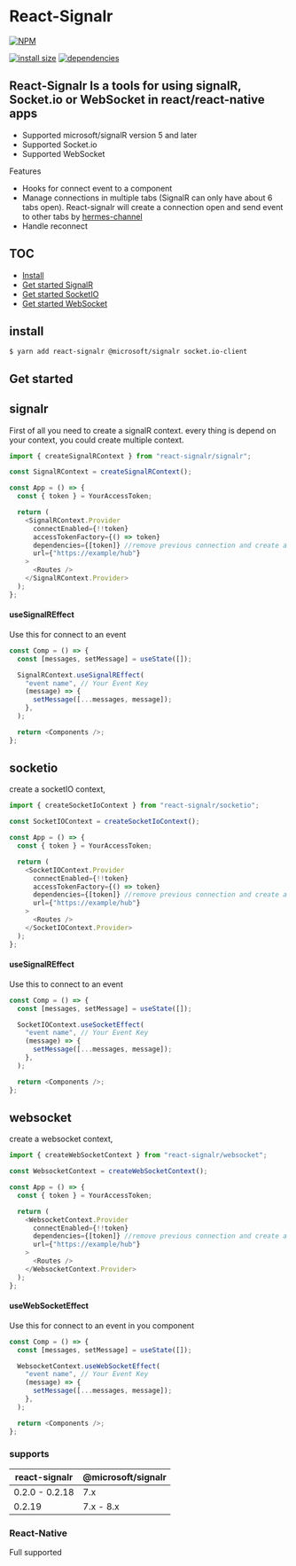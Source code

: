# React-Signalr

[![NPM](https://nodei.co/npm/react-signalr.png)](https://nodei.co/npm/react-signalr/)

[![install size](https://packagephobia.now.sh/badge?p=react-signalr)](https://packagephobia.now.sh/result?p=react-signalr) [![dependencies](https://david-dm.org/hosseinmd/react-signalr.svg)](https://david-dm.org/hosseinmd/react-signalr.svg)

## React-Signalr Is a tools for using signalR, Socket.io or WebSocket in react/react-native apps

- Supported microsoft/signalR version 5 and later
- Supported Socket.io
- Supported WebSocket

Features

- Hooks for connect event to a component
- Manage connections in multiple tabs (SignalR can only have about 6 tabs open). React-signalr will create a connection open and send event to other tabs by [hermes-channel](https://github.com/hosseinmd/hermes)
- Handle reconnect

## TOC

- [Install](#install)
- [Get started SignalR](#signalr)
- [Get started SocketIO](#socketio)
- [Get started WebSocket](#websocket)

## install

`$ yarn add react-signalr @microsoft/signalr socket.io-client`

## Get started

## signalr

First of all you need to create a signalR context. every thing is depend on your context, you could create multiple context.

```js
import { createSignalRContext } from "react-signalr/signalr";

const SignalRContext = createSignalRContext();

const App = () => {
  const { token } = YourAccessToken;

  return (
    <SignalRContext.Provider
      connectEnabled={!!token}
      accessTokenFactory={() => token}
      dependencies={[token]} //remove previous connection and create a new connection if changed
      url={"https://example/hub"}
    >
      <Routes />
    </SignalRContext.Provider>
  );
};
```

#### useSignalREffect

Use this for connect to an event

```js
const Comp = () => {
  const [messages, setMessage] = useState([]);

  SignalRContext.useSignalREffect(
    "event name", // Your Event Key
    (message) => {
      setMessage([...messages, message]);
    },
  );

  return <Components />;
};
```

## socketio

create a socketIO context,

```js
import { createSocketIoContext } from "react-signalr/socketio";

const SocketIOContext = createSocketIoContext();

const App = () => {
  const { token } = YourAccessToken;

  return (
    <SocketIOContext.Provider
      connectEnabled={!!token}
      accessTokenFactory={() => token}
      dependencies={[token]} //remove previous connection and create a new connection if changed
      url={"https://example/hub"}
    >
      <Routes />
    </SocketIOContext.Provider>
  );
};
```

#### useSignalREffect

Use this to connect to an event

```js
const Comp = () => {
  const [messages, setMessage] = useState([]);

  SocketIOContext.useSocketEffect(
    "event name", // Your Event Key
    (message) => {
      setMessage([...messages, message]);
    },
  );

  return <Components />;
};
```

## websocket

create a websocket context,

```js
import { createWebSocketContext } from "react-signalr/websocket";

const WebsocketContext = createWebSocketContext();

const App = () => {
  const { token } = YourAccessToken;

  return (
    <WebsocketContext.Provider
      connectEnabled={!!token}
      dependencies={[token]} //remove previous connection and create a new connection if changed
      url={"https://example/hub"}
    >
      <Routes />
    </WebsocketContext.Provider>
  );
};
```

#### useWebSocketEffect

Use this for connect to an event in you component

```js
const Comp = () => {
  const [messages, setMessage] = useState([]);

  WebsocketContext.useWebSocketEffect(
    "event name", // Your Event Key
    (message) => {
      setMessage([...messages, message]);
    },
  );

  return <Components />;
};
```

### supports

| react-signalr  | @microsoft/signalr |
| -------------- | ------------------ |
| 0.2.0 - 0.2.18 | 7.x                |
| 0.2.19         | 7.x - 8.x          |

### React-Native

Full supported
